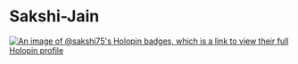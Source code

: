 # Sakshi-Jain

[![An image of @sakshi75's Holopin badges, which is a link to view their full Holopin profile](https://holopin.me/sakshi75)](https://holopin.io/@sakshi75)
